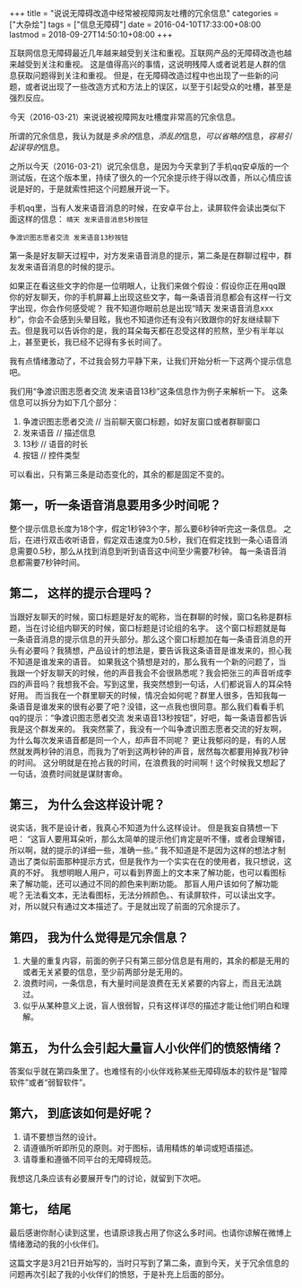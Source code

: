 +++
title = "说说无障碍改造中经常被视障网友吐槽的冗余信息"
categories = ["大杂烩"]
tags = ["信息无障碍"]
date = 2016-04-10T17:33:00+08:00
lastmod = 2018-09-27T14:50:10+08:00
+++



互联网信息无障碍最近几年越来越受到关注和重视。互联网产品的无障碍改造也越来越受到关注和重视。
这是值得高兴的事情，这说明残障人或者说若是人群的信息获取问题得到关注和重视。
但是，在无障碍改造过程中也出现了一些新的问题，或者说出现了一些改造方式和方法上的误区，以至于引起受众的吐槽，甚至是强烈反应。

今天（2016-03-21）来说说被视障网友吐槽度非常高的冗余信息。

所谓的冗余信息，我认为就是*多余的*信息，*添乱的*信息，*可以省略的*信息，*容易引起误导的*信息。

之所以今天（2016-03-21）说冗余信息，是因为今天拿到了手机qq安卓版的一个测试版，在这个版本里，持续了很久的一个冗余提示终于得以改善，所以心情应该说是好的，于是就索性把这个问题展开说一下。

手机qq里，当有人发来语音消息的时候，在安卓平台上，读屏软件会读出类似下面这样的信息：
`晴天 发来语音消息5秒按钮`

`争渡识图志愿者交流 发来语音13秒按钮`

第一条是好友聊天过程中，对方发来语音消息的提示，第二条是在群聊过程中，群友发来语音消息的时候的提示。

如果正在看这些文字的你是一位明眼人，让我们来做个假设：假设你正在用qq跟你的好友聊天，你的手机屏幕上出现这些文字，每一条语音消息都会有这样一行文字出现，你会作何感受呢？
我不知道你眼前总是出现“晴天 发来语音消息xxx秒”，你会不会感到头晕目眩，我也不知道你还有没有兴致跟你的好友继续聊下去。但是我可以告诉你的是，我的耳朵每天都在忍受这样的煎熬，至少有半年以上，甚至更长，我已经不记得有多长时间了。

我有点情绪激动了，不过我会努力平静下来，让我们开始分析一下这两个提示信息吧。

我们用“争渡识图志愿者交流 发来语音13秒”这条信息作为例子来解析一下。
这条信息可以拆分为如下几个部分：

1. 争渡识图志愿者交流   // 当前聊天窗口标题，如好友窗口或者群聊窗口
2. 发来语音  // 描述信息
3. 13秒  // 语音的时长
4. 按钮  // 控件类型

可以看出，只有第三条是动态变化的，其余的都是固定不变的。


## 第一，听一条语音消息要用多少时间呢？

整个提示信息长度为18个字，假定1秒钟3个字，那么要6秒钟听完这一条信息。
之后，在进行双击收听语音，假定双击速度为0.5秒，我们在假定找到一条心语音消息需要0.5秒，那么从找到消息到听到语音这中间至少需要7秒钟。
每一条语音消息都需要7秒钟时间。


## 第二， 这样的提示合理吗？

当跟好友聊天的时候，窗口标题是好友的昵称，当在群聊的时候，窗口名称是群标题，当在讨论组内聊天的时候，窗口标题是讨论组的名字。
这个窗口标题就是每一条语音消息的提示信息的开头部分。那么这个窗口标题加在每一条语音消息的开头有必要吗？我猜想，产品设计的想法是，要告诉我这条语音是谁发来的，担心我不知道是谁发来的语音。
如果我这个猜想是对的，那么我有一个新的问题了，当我跟一个好友聊天的时候，他的声音我会不会很熟悉呢？我会把张三的声音听成李四的声音吗？我想我不会。写到这里，我突然想到一句话，人们都说盲人的耳朵特好用。
而当我在一个群里聊天的时候，情况会如何呢？群里人很多，告知我每一条语音是谁发来的很有必要了吧？没错，这一点我也很同意。那么我们看看手机qq的提示：“争渡识图志愿者交流 发来语音13秒按钮”，好吧，每一条语音都告诉我是这个群发来的。
我突然蒙了，我没有一个叫争渡识图志愿者交流的好友啊，为什么每次发来语音都是同一个人，却声音不同呢？
更让我郁闷的是，有的人居然就发两秒钟的消息，而我为了听到这两秒钟的声音，居然每次都要用掉我7秒钟的时间。
这分明就是在抢占我的时间，在浪费我的时间啊！这个时候我又想起了一句话，浪费时间就是谋财害命。


## 第三， 为什么会这样设计呢？

说实话，我不是设计者，我真心不知道为什么这样设计。
但是我妄自猜想一下吧：
“这盲人要用耳朵听，那么太简单的提示他们肯定是听不懂，或者会理解错，所以啊，就的提示的详细一些，准确一些。”
我不知道是不是因为这样的想法才制造出了类似前面那种提示方式，但是我作为一个实实在在的使用者，我只想说，这真的不好。
我想明眼人用户，可以看到界面上的文本来了解功能，也可以看图标来了解功能，还可以通过不同的颜色来判断功能。
那盲人用户该如何了解功能呢？无法看文本，无法看图标，无法分辨颜色。、有读屏软件，可以读出文字。对，所以就只有通过文本描述了。于是就出现了前面的冗余提示了。


## 第四， 我为什么觉得是冗余信息？

1. 大量的重复内容，前面的例子只有第三部分信息是有用的，其余的都是无用的或者无关紧要的信息，至少前两部分是无用的。
2. 浪费时间，一条信息，有大量时间是浪费在无关紧要的内容上，而且无法跳过。
3. 似乎从某种意义上说，盲人很弱智，只有这样详尽的描述才能让他们明白和理解。


## 第五， 为什么会引起大量盲人小伙伴们的愤怒情绪？

答案似乎就在第四条里了。也难怪有的小伙伴戏称某些无障碍版本的软件是“智障软件”或者“弱智软件”。


## 第六， 到底该如何是好呢？

1. 请不要想当然的设计。
2. 请遵循所听即所见的原则。对于图标，请用精炼的单词或短语描述。
3. 请尊重和遵循不同平台的无障碍规范。

我想这几条应该有必要展开专门的讨论，就留到下次吧。


## 第七， 结尾

最后感谢你耐心读到这里，也请原谅我占用了你这么多时间。也请你谅解在微博上情绪激动的我的小伙伴们。


这篇文字是3月21日开始写的，当时只写到了第二条，直到今天，关于冗余信息的问题再次引起了我的小伙伴们的愤怒，于是补充上后面的部分。

